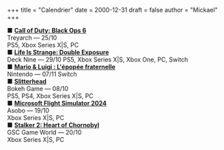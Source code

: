 +++
title = "Calendrier"
date = 2000-12-31
draft = false
author = "Mickael"
+++

■ **[Call of Duty: Black Ops 6](https://www.callofduty.com/fr/playnow/blackops6)**\
Treyarch — 25/10\
PS5, Xbox Series X|S, PC\
■ **[Life Is Strange: Double Exposure](https://lifeisstrange.square-enix-games.com/fr/games/life-is-strange-double-exposure)**\
Deck Nine — 29/10
PS5, Xbox Series X|S, Xbox One, PC, Switch\
■ **[Mario & Luigi : L'épopée fraternelle](https://www.nintendo.com/fr-fr/Jeux/Jeux-Nintendo-Switch/Mario-Luigi-L-epopee-fraternelle-2590264.html)**\
Nintendo — 07/11
Switch\
■ **[Slitterhead](https://store.steampowered.com/app/2631250/Slitterhead/)**\
Bokeh Game — 08/10\
PS5, PS4, Xbox Series X|S, PC\
■ **[Microsoft Flight Simulator 2024](https://www.flightsimulator.com/microsoft-flight-simulator-2024/)**\
Asobo — 19/10\
Xbox Series X|S, PC\
■ **[Stalker 2: Heart of Chornobyl](https://www.stalker2.com/en)**\
GSC Game World — 20/10\
Xbox Series X|S, PC